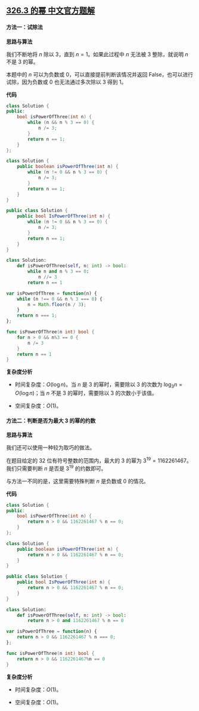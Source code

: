 ## [326.3 的幂 中文官方题解](https://leetcode.cn/problems/power-of-three/solutions/100000/3de-mi-by-leetcode-solution-hnap)
#### 方法一：试除法

**思路与算法**

我们不断地将 $n$ 除以 $3$，直到 $n=1$。如果此过程中 $n$ 无法被 $3$ 整除，就说明 $n$ 不是 $3$ 的幂。

本题中的 $n$ 可以为负数或 $0$，可以直接提前判断该情况并返回 $\text{False}$，也可以进行试除，因为负数或 $0$ 也无法通过多次除以 $3$ 得到 $1$。

**代码**

```C++ [sol1-C++]
class Solution {
public:
    bool isPowerOfThree(int n) {
        while (n && n % 3 == 0) {
            n /= 3;
        }
        return n == 1;
    }
};
```

```Java [sol1-Java]
class Solution {
    public boolean isPowerOfThree(int n) {
        while (n != 0 && n % 3 == 0) {
            n /= 3;
        }
        return n == 1;
    }
}
```

```C# [sol1-C#]
public class Solution {
    public bool IsPowerOfThree(int n) {
        while (n != 0 && n % 3 == 0) {
            n /= 3;
        }
        return n == 1;
    }
}
```

```Python [sol1-Python3]
class Solution:
    def isPowerOfThree(self, n: int) -> bool:
        while n and n % 3 == 0:
            n //= 3
        return n == 1
```

```JavaScript [sol1-JavaScript]
var isPowerOfThree = function(n) {
    while (n !== 0 && n % 3 === 0) {
        n = Math.floor(n / 3);
    }
    return n === 1;
};
```

```go [sol1-Golang]
func isPowerOfThree(n int) bool {
    for n > 0 && n%3 == 0 {
        n /= 3
    }
    return n == 1
}
```

**复杂度分析**

- 时间复杂度：$O(\log n)$。当 $n$ 是 $3$ 的幂时，需要除以 $3$ 的次数为 $\log_3 n = O(\log n)$；当 $n$ 不是 $3$ 的幂时，需要除以 $3$ 的次数小于该值。

- 空间复杂度：$O(1)$。

#### 方法二：判断是否为最大 $3$ 的幂的约数

**思路与算法**

我们还可以使用一种较为取巧的做法。

在题目给定的 $32$ 位有符号整数的范围内，最大的 $3$ 的幂为 $3^{19} = 1162261467$。我们只需要判断 $n$ 是否是 $3^{19}$ 的约数即可。

与方法一不同的是，这里需要特殊判断 $n$ 是负数或 $0$ 的情况。

**代码**

```C++ [sol2-C++]
class Solution {
public:
    bool isPowerOfThree(int n) {
        return n > 0 && 1162261467 % n == 0;
    }
};
```

```Java [sol2-Java]
class Solution {
    public boolean isPowerOfThree(int n) {
        return n > 0 && 1162261467 % n == 0;
    }
}
```

```C# [sol2-C#]
public class Solution {
    public bool IsPowerOfThree(int n) {
        return n > 0 && 1162261467 % n == 0;
    }
}
```

```Python [sol2-Python3]
class Solution:
    def isPowerOfThree(self, n: int) -> bool:
        return n > 0 and 1162261467 % n == 0
```

```JavaScript [sol2-JavaScript]
var isPowerOfThree = function(n) {
    return n > 0 && 1162261467 % n === 0;
};
```

```go [sol2-Golang]
func isPowerOfThree(n int) bool {
    return n > 0 && 1162261467%n == 0
}
```

**复杂度分析**

- 时间复杂度：$O(1)$。

- 空间复杂度：$O(1)$。